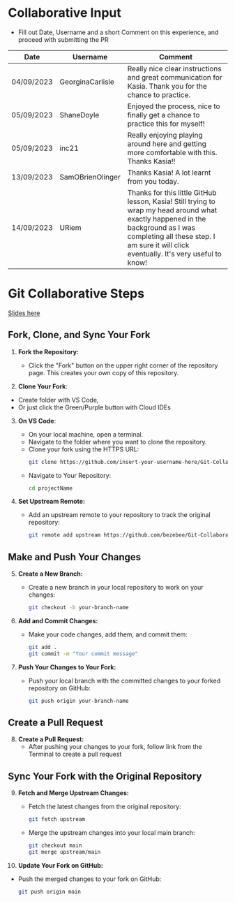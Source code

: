 

# Collaborative Input
- Fill out Date, Username and a short Comment on this experience, and proceed with submitting the PR

| Date       | Username         |  Comment                                                                                                 |
| ---------- | ---------------- |  ------------------------------------------------------------------------------------------------------- |
| 04/09/2023 | GeorginaCarlisle |  Really nice clear instructions and great communication for Kasia. Thank you for the chance to practice. |
| 05/09/2023 | ShaneDoyle       |  Enjoyed the process, nice to finally get a chance to practice this for myself!                          |
| 05/09/2023 | inc21            |  Really enjoying playing around here and getting more comfortable with this. Thanks Kasia!!              |
| 13/09/2023 | SamOBrienOlinger |  Thanks Kasia! A lot learnt from you today.                                                              |
| 14/09/2023 | URiem | Thanks for this little GitHub lesson, Kasia! Still trying to wrap my head around what exactly happened in the background as I was completing all these step. I am sure it will click eventually. It's very useful to know! |


# Git Collaborative Steps

[Slides here](https://app.box.com/s/r356kxmp3yiwa96evgmpera7il9t4xyg)

## Fork, Clone, and Sync Your Fork

1. **Fork the Repository:**

   - Click the "Fork" button on the upper right corner of the repository page. This creates your own copy of this repository.

2. **Clone Your Fork**:

- Create folder with VS Code,
- Or just click the Green/Purple button with Cloud IDEs

3. **On VS Code**:

   - On your local machine, open a terminal.
   - Navigate to the folder where you want to clone the repository.
   - Clone your fork using the HTTPS URL:
     ```bash
     git clone https://github.com/insert-your-username-here/Git-Collaborative.git
     ```
   - Navigate to Your Repository:
     ```bash
     cd projectName
     ```

4. **Set Upstream Remote:**
   - Add an upstream remote to your repository to track the original repository:
     ```bash
     git remote add upstream https://github.com/bezebee/Git-Collaborative.git
     ```

## Make and Push Your Changes

5. **Create a New Branch:**

   - Create a new branch in your local repository to work on your changes:
     ```bash
     git checkout -b your-branch-name
     ```

6. **Add and Commit Changes:**

   - Make your code changes, add them, and commit them:
     ```bash
     git add .
     git commit -m "Your commit message"
     ```

7. **Push Your Changes to Your Fork:**
   - Push your local branch with the committed changes to your forked repository on GitHub:
     ```bash
     git push origin your-branch-name
     ```

## Create a Pull Request

8. **Create a Pull Request:**
   - After pushing your changes to your fork, follow link from the Terminal to create a pull request

## Sync Your Fork with the Original Repository

9. **Fetch and Merge Upstream Changes:**

   - Fetch the latest changes from the original repository:
     ```bash
     git fetch upstream
     ```
   - Merge the upstream changes into your local main branch:
     ```bash
     git checkout main
     git merge upstream/main
     ```

10. **Update Your Fork on GitHub:**

- Push the merged changes to your fork on GitHub:
  ```bash
  git push origin main
  ```

